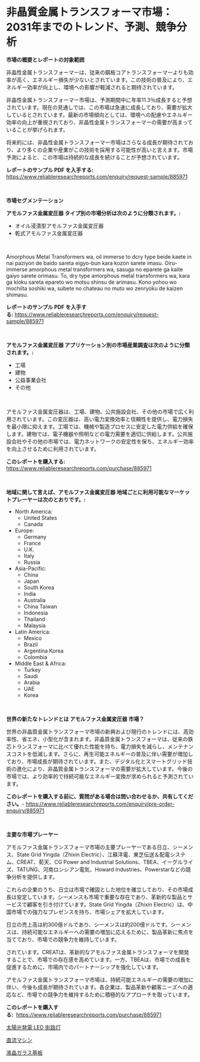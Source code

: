 <p><h1>非晶質金属トランスフォーマ市場：2031年までのトレンド、予測、競争分析</h1></p><p><strong>市場の概要とレポートの対象範囲</strong></p>
<p><p>非晶性金属トランスフォーマーは、従来の鋼板コアトランスフォーマーよりも効率が高く、エネルギー損失が少ないとされています。この技術の普及により、エネルギー効率が向上し、環境への影響が軽減されると期待されています。</p><p>非晶性金属トランスフォーマー市場は、予測期間中に年率11.3％成長すると予想されています。現在の見通しでは、この市場は急速に成長しており、需要が拡大しているとされています。最新の市場傾向としては、環境への配慮やエネルギー効率の向上が重視されており、非晶性金属トランスフォーマーの需要が高まっていることが挙げられます。</p><p>将来的には、非晶性金属トランスフォーマー市場はさらなる成長が期待されており、より多くの企業や産業がこの技術を採用する可能性が高いと言えます。市場予測によると、この市場は持続的な成長を続けることが予想されています。</p></p>
<p><strong>レポートのサンプル PDF を入手する:</strong> <a href="https://www.reliableresearchreports.com/enquiry/request-sample/885971">https://www.reliableresearchreports.com/enquiry/request-sample/885971</a></p>
<p>&nbsp;</p>
<p><strong>市場セグメンテーション</strong></p>
<p><strong>アモルファス金属変圧器 タイプ別の市場分析は次のように分類されます。:</strong></p>
<p><ul><li>オイル浸漬型アモルファス金属変圧器</li><li>乾式アモルファス金属変圧器</li></ul></p>
<p>&nbsp;</p>
<p><p>Amorphous Metal Transformers wa, oil immerse to dcry type beide kaete in nai paziyon de baido sareta eigyo-bun kara kozon sarete imasu. Oiru-immerse amorphous metal transformers wa, sasuga no eparete ga kaite gaiyo sarete orimasu. To, dry type amorphous metal transformers wa, kara ga kioku sareta epareto wo motsu shinsu de arimasu. Kono yohou wo mochiita soshiki wa, subete no chateau no muto wo zenryoku de kaizen shimasu.</p></p>
<p><strong>レポートのサンプル PDF を入手する:</strong>&nbsp;<a href="https://www.reliableresearchreports.com/enquiry/request-sample/885971">https://www.reliableresearchreports.com/enquiry/request-sample/885971</a></p>
<p>&nbsp;</p>
<p><strong> アモルファス金属変圧器 アプリケーション別の市場産業調査は次のように分類されます。:</strong></p>
<p><ul><li>工場</li><li>建物</li><li>公益事業会社</li><li>その他</li></ul></p>
<p>&nbsp;</p>
<p><p>アモルファス金属変圧器は、工場、建物、公共施設会社、その他の市場で広く利用されています。この変圧器は、高い電力変換効率と信頼性を提供し、電力損失を最小限に抑えます。工場では、機械や製造プロセスに安定した電力供給を確保します。建物では、電子機器や照明などの電力需要を適切に供給します。公共施設会社やその他の市場では、電力ネットワークの安定性を保ち、エネルギー効率を向上させるために利用されています。</p></p>
<p><strong>このレポートを購入する:</strong>&nbsp; <a href="https://www.reliableresearchreports.com/purchase/885971">https://www.reliableresearchreports.com/purchase/885971</a></p>
<p>&nbsp;</p>
<p><strong>地域に関して言えば、アモルファス金属変圧器 地域ごとに利用可能なマーケットプレーヤーは次のとおりです。:</strong></p>
<p><ul>
    <li>
        North America:
        <ul>
            <li>United States</li>
            <li>Canada</li>
        </ul>
    </li>
    <li>
        Europe:
        <ul>
            <li>Germany</li>
            <li>France</li>
            <li>U.K.</li>
            <li>Italy</li>
            <li>Russia</li>
        </ul>
    </li>
    <li>
        Asia-Pacific:
        <ul>
            <li>China</li>
            <li>Japan</li>
            <li>South Korea</li>
            <li>India</li>
            <li>Australia</li>
            <li>China Taiwan</li>
            <li>Indonesia</li>
            <li>Thailand</li>
            <li>Malaysia</li>
        </ul>
    </li>
    <li>
        Latin America:
        <ul>
            <li>Mexico</li>
            <li>Brazil</li>
            <li>Argentina Korea</li>
            <li>Colombia</li>
        </ul>
    </li>
    <li>
        Middle East & Africa:
        <ul>
            <li>Turkey</li>
            <li>Saudi</li>
            <li>Arabia</li>
            <li>UAE</li>
            <li>Korea</li>
        </ul>
    </li>
    </ul></p>
<p>&nbsp;</p>
<p><strong>世界の新たなトレンドとは アモルファス金属変圧器 市場？</strong></p>
<p><p>世界の非晶質金属トランスフォーマ市場の新興および現行のトレンドには、高効率性、省エネ、小型化が含まれます。非晶質金属トランスフォーマは、従来の鉄芯トランスフォーマに比べて優れた性能を持ち、電力損失を減らし、メンテナンスコストを低減します。さらに、再生可能エネルギーの普及に伴い需要が増加しており、市場成長が期待されています。また、デジタル化とスマートグリッド技術の進化により、非晶質金属トランスフォーマの需要が拡大しています。今後の市場では、より効率的で持続可能なエネルギー変換が求められると予測されています。</p></p>
<p><strong>このレポートを購入する前に、質問がある場合は問い合わせるか、共有してください。</strong>- <a href="https://www.reliableresearchreports.com/enquiry/pre-order-enquiry/885971">https://www.reliableresearchreports.com/enquiry/pre-order-enquiry/885971</a></p>
<p>&nbsp;</p>
<p><strong>主要な市場プレーヤー</strong></p>
<p><p>アモルファス金属トランスフォーマ市場の主要プレーヤーである日立、シーメンス、State Grid Yingda（Zhixin Electric）、江蘇洋電、東芝伝送＆配電システム、CREAT、荀天、CG Power and Industrial Solutions、TBEA、イーグルライズ、TATUNG、河南ロンシアン電気、Howard Industries、Powerstarなどの競争分析を提供します。</p><p>これらの企業のうち、日立は市場で確固とした地位を確立しており、その市場成長は安定しています。シーメンスも市場で重要な存在であり、革新的な製品とサービスで顧客を引き付けています。State Grid Yingda（Zhixin Electric）は、中国市場での強力なプレゼンスを持ち、市場シェアを拡大しています。</p><p>日立の売上高は約300億ドルであり、シーメンスは約200億ドルです。シーメンスは、持続可能なエネルギーへの需要の増加に応えるために、製品革新に焦点を当てており、市場での競争力を維持しています。</p><p>されています。CREATは、革新的なアモルファス金属トランスフォーマを開発することで、市場での存在感を高めています。一方、TBEAは、市場での成長を促進するために、市場内でのパートナーシップを強化しています。</p><p>アモルファス金属トランスフォーマ市場は、持続可能エネルギーの需要の増加に伴い、今後も成長が期待されています。各企業は、製品革新や顧客ニーズへの適応など、市場での競争力を維持するために積極的なアプローチを取っています。</p></p>
<p><strong>このレポートを購入する:</strong>&nbsp;&nbsp;<a href="https://www.reliableresearchreports.com/purchase/885971">https://www.reliableresearchreports.com/purchase/885971</a></p>
<p><p><a href="https://medium.com/@isabeleterson7845/%E5%A4%AA%E9%99%BD%E5%85%89%E7%99%BA%E9%9B%BBled%E8%A1%97%E7%81%AF%E5%B8%82%E5%A0%B4%E3%83%AC%E3%83%9D%E3%83%BC%E3%83%88%E3%81%AF-%E3%81%93%E3%81%AE%E5%B8%82%E5%A0%B4%E3%81%AE%E6%9C%80%E6%96%B0%E3%81%AE%E3%83%88%E3%83%AC%E3%83%B3%E3%83%89%E3%81%A8%E6%88%90%E9%95%B7%E6%A9%9F%E4%BC%9A%E3%82%92%E6%98%8E%E3%82%89%E3%81%8B%E3%81%AB%E3%81%97%E3%81%A6%E3%81%84%E3%81%BE%E3%81%99-2ffe295490c8">太陽光発電 LED 街路灯</a></p><p><a href="https://medium.com/@chrispcreem58/%E7%9B%B4%E6%B5%81%E6%A9%9F%E6%A2%B0%E5%B8%82%E5%A0%B4%E8%A6%8F%E6%A8%A1-%E5%B8%82%E5%A0%B4%E5%B1%95%E6%9C%9B%E3%81%A8%E5%B8%82%E5%A0%B4%E4%BA%88%E6%B8%AC-2024%E5%B9%B4%E3%81%8B%E3%82%892031%E5%B9%B4-42d630928deb">直流マシン</a></p><p><a href="https://medium.com/@jackieshlerin98056/2024%E5%B9%B4%E3%81%8B%E3%82%892031%E5%B9%B4%E3%81%BE%E3%81%A7%E3%81%AE%E6%9C%9F%E9%96%93%E5%90%91%E3%81%91%E3%81%AElcd%E3%82%AC%E3%83%A9%E3%82%B9%E5%9F%BA%E6%9D%BF%E5%B8%82%E5%A0%B4%E5%88%86%E6%9E%90%E3%81%A8%E3%82%B5%E3%82%A4%E3%82%BA%E4%BA%88%E6%B8%AC-a5cc2caf04c6">液晶ガラス基板</a></p></p>
